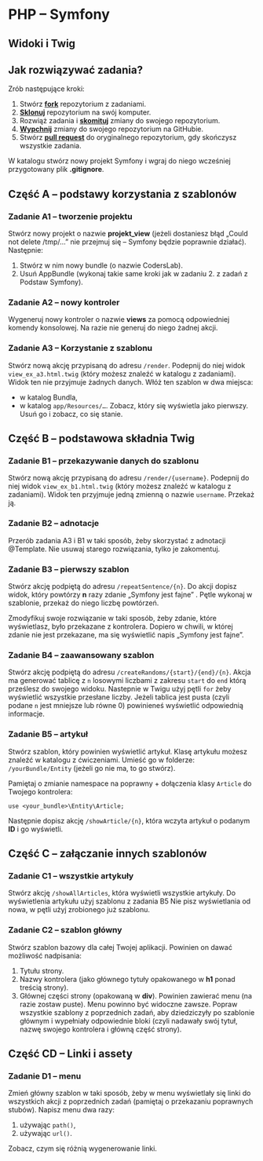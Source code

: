 # PHP &ndash; Symfony
## Widoki i Twig


## Jak rozwiązywać zadania?

Zrób następujące kroki:

1. Stwórz [**fork**][forking] repozytorium z zadaniami.
2. [**Sklonuj**][ref-clone] repozytorium na swój komputer.
3. Rozwiąż zadania i [**skomituj**][ref-commit] zmiany do swojego repozytorium.
4. [**Wypchnij**][ref-push] zmiany do swojego repozytorium na GitHubie.
5. Stwórz [**pull request**][pull-request] do oryginalnego repozytorium, gdy skończysz wszystkie zadania.

W katalogu stwórz nowy projekt Symfony i wgraj do niego wcześniej przygotowany plik **.gitignore**.

## Część A &ndash; podstawy korzystania z szablonów

### Zadanie A1 &ndash; tworzenie projektu
Stwórz nowy projekt o nazwie **projekt_view** (jeżeli dostaniesz błąd „Could not delete /tmp/…” nie przejmuj się – Symfony będzie poprawnie działać).
Następnie:
1. Stwórz w nim nowy bundle (o nazwie CodersLab).
2. Usuń AppBundle (wykonaj takie same kroki jak w zadaniu 2. z zadań z Podstaw Symfony).

### Zadanie A2 &ndash; nowy kontroler
Wygeneruj nowy kontroler o nazwie **views** za pomocą odpowiedniej komendy konsolowej. Na razie nie generuj do niego żadnej akcji.  

### Zadanie A3 &ndash; Korzystanie z szablonu
Stwórz nową akcję przypisaną do adresu `/render`. Podepnij do niej widok `view_ex_a3.html.twig` (który możesz znaleźć w katalogu z zadaniami). Widok ten nie przyjmuje żadnych danych.
Włóż ten szablon w dwa miejsca:
* w katalog Bundla,
* w katalog `app/Resources/…`.
Zobacz, który się wyświetla jako pierwszy. Usuń go i zobacz, co się stanie.

## Część B &ndash; podstawowa składnia Twig

### Zadanie B1 &ndash; przekazywanie danych do szablonu
Stwórz nową akcję przypisaną do adresu `/render/{username}`. Podepnij do niej widok `view_ex_b1.html.twig` (który możesz znaleźć w katalogu z zadaniami). Widok ten przyjmuje jedną zmienną o nazwie `username`. Przekaż ją.

### Zadanie B2 &ndash; adnotacje
Przerób zadania A3 i B1 w taki sposób, żeby skorzystać z adnotacji @Template. Nie usuwaj starego rozwiązania, tylko je zakomentuj.

### Zadanie B3 &ndash; pierwszy szablon
Stwórz akcję podpiętą do adresu `/repeatSentence/{n}`.
Do akcji dopisz widok, który powtórzy **n** razy zdanie „Symfony jest fajne” . Pętle wykonaj w szablonie, przekaż do niego liczbę powtórzeń.

Zmodyfikuj swoje rozwiązanie w taki sposób, żeby zdanie, które wyświetlasz, było przekazane z kontrolera. Dopiero w chwili, w której zdanie nie jest przekazane, ma się wyświetlić napis „Symfony jest fajne”.

### Zadanie B4 &ndash; zaawansowany szablon
Stwórz akcję podpiętą do adresu `/createRandoms/{start}/{end}/{n}`.
Akcja ma generować tablicę z `n` losowymi liczbami z zakresu `start` do `end` którą prześlesz do swojego widoku. Nastepnie w Twigu użyj pętli `for` żeby wyświetlić wszystkie przesłane liczby.
Jeżeli tablica jest pusta (czyli podane `n` jest mniejsze lub równe 0) powinieneś wyświetlić odpowiednią informacje.

### Zadanie B5 &ndash; artykuł
Stwórz szablon, który powinien wyświetlić artykuł. Klasę artykułu możesz znaleźć w katalogu z ćwiczeniami.
Umieść go w folderze: `/yourBundle/Entity` (jeżeli go nie ma, to go stwórz).

Pamiętaj o zmianie namespace na poprawny + dołączenia klasy `Article` do Twojego kontrolera:
```
use <your_bundle>\Entity\Article;
```
Następnie dopisz akcję `/showArticle/{n}`, która wczyta artykuł o podanym **ID** i go wyświetli.

## Część C &ndash; załączanie innych szablonów

### Zadanie C1 &ndash; wszystkie artykuły
Stwórz akcję `/showAllArticles`, która wyświetli wszystkie artykuły. Do wyświetlenia artykułu użyj szablonu z zadania B5 Nie pisz wyświetlania od nowa, w pętli użyj zrobionego już szablonu.

### Zadanie C2 &ndash; szablon główny
Stwórz szablon bazowy dla całej Twojej aplikacji. Powinien on dawać możliwość nadpisania:
  1. Tytułu strony.
  2. Nazwy kontrolera (jako głównego tytuły opakowanego w **h1** ponad treścią strony).
  3. Głównej części strony (opakowaną w **div**).
Powinien zawierać menu (na razie zostaw puste). Menu powinno być widoczne zawsze. Popraw wszystkie szablony z poprzednich zadań, aby dziedziczyły po szablonie głównym i wypełniały odpowiednie bloki (czyli nadawały swój tytuł, nazwę swojego kontrolera i główną część strony).

## Część CD &ndash; Linki i assety

### Zadanie D1 &ndash; menu
Zmień główny szablon w taki sposób, żeby w menu wyświetlały się linki do wszystkich akcji z poprzednich zadań (pamiętaj o przekazaniu poprawnych stubów). Napisz menu dwa razy:
1. używając `path()`,
2. używając `url()`.

Zobacz, czym się różnią wygenerowanie linki.

<!-- Links -->
[forking]: https://guides.github.com/activities/forking/
[ref-clone]: http://gitref.org/creating/#clone
[ref-commit]: http://gitref.org/basic/#commit
[ref-push]: http://gitref.org/remotes/#push
[pull-request]: https://help.github.com/articles/creating-a-pull-request
